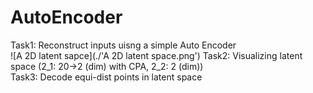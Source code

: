 # AutoEncoder

Task1: Reconstruct inputs uisng a simple Auto Encoder  
![A 2D latent sapce](./'A 2D latent space.png')
Task2: Visualizing latent space (2_1: 20->2 (dim) with CPA, 2_2: 2 (dim))   
Task3: Decode equi-dist points in latent space
